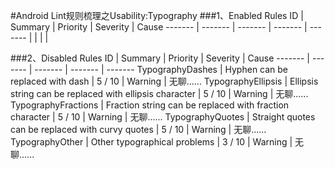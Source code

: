 #Android Lint规则梳理之Usability:Typography
###1、Enabled Rules
ID | Summary | Priority | Severity | Cause
------- | ------- | ------- | ------- | -------
 | | | |

###2、Disabled Rules
ID | Summary | Priority | Severity | Cause
------- | ------- | ------- | ------- | -------
TypographyDashes | Hyphen can be replaced with dash | 5 / 10 | Warning | 无聊......
TypographyEllipsis | Ellipsis string can be replaced with ellipsis character | 5 / 10 | Warning | 无聊......
TypographyFractions | Fraction string can be replaced with fraction character | 5 / 10 | Warning | 无聊......
TypographyQuotes | Straight quotes can be replaced with curvy quotes | 5 / 10 | Warning | 无聊......
TypographyOther | Other typographical problems | 3 / 10 | Warning | 无聊......


